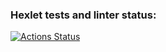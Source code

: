 ### Hexlet tests and linter status:
[![Actions Status](https://github.com/AnnRomm/php-project-9/actions/workflows/hexlet-check.yml/badge.svg)](https://github.com/AnnRomm/php-project-9/actions)